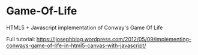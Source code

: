 # Game-Of-Life
HTML5 + Javascript implementation of Conway's Game Of Life

Full tutorial: https://ijosephblog.wordpress.com/2012/05/09/implementing-conways-game-of-life-in-html5-canvas-with-javascript/
